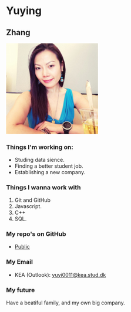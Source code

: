 # Yuying
## Zhang
<img width="250px" src="https://github.com/yuyi0011/ImageDataBase/blob/main/YYZ.jpeg"/>

### Things I'm working on:
- Studing data sience.
- Finding a better student job. 
- Establishing a new company.


### Things I wanna work with
1. Git and GitHub
2. Javascript.
3. C++
4. SQL.

### My repo's on GitHub
- [Public](https://github.com/kea-classrooms/gh-md-intro-dat22c/blob/master/yuying.md)

### My Email
- KEA (Outlook): [yuyi0011@kea.stud.dk](mailto:yuyi0011@kea.stud.dk)

### My future
Have a beatiful family, and my own big company. 
